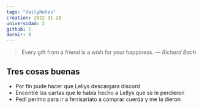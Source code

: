 ```yaml
---
tags: "dailyNotes"
creation: 2022-11-28
universidad: 2
github: 1
dormir: 8
---
```


> Every gift from a friend is a wish for your happiness.
> — <cite>Richard Bach</cite>

## Tres cosas buenas 
- Por fin pude hacer que Lellys descargara discord 
- Encontré las cartas que le había hecho a Lellys que se le perdieron  
- Pedí perimo para ir a ferrisariato a comprar cuerda y me la dieron 

